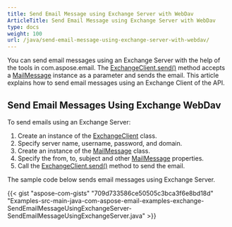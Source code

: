 ```yaml
---
title: Send Email Message using Exchange Server with WebDav
ArticleTitle: Send Email Message using Exchange Server with WebDav
type: docs
weight: 100
url: /java/send-email-message-using-exchange-server-with-webdav/
---
```


You can send email messages using an Exchange Server with the help of the tools in com.aspose.email. The [ExchangeClient.send()](https://apireference.aspose.com/email/java/com.aspose.email/exchangeclient#send\(com.aspose.email.MailMessage\)) method accepts a [MailMessage](https://apireference.aspose.com/email/java/com.aspose.email/MailMessage) instance as a parameter and sends the email. This article explains how to send email messages using an Exchange Client of the API.
## **Send Email Messages Using Exchange WebDav**
To send emails using an Exchange Server:

1. Create an instance of the [ExchangeClient](https://apireference.aspose.com/email/java/com.aspose.email/exchangeclient) class.
1. Specify server name, username, password, and domain.
1. Create an instance of the [MailMessage](https://apireference.aspose.com/email/java/com.aspose.email/MailMessage) class.
1. Specify the from, to, subject and other [MailMessage](https://apireference.aspose.com/email/java/com.aspose.email/MailMessage) properties.
1. Call the [ExchangeClient.send()](https://apireference.aspose.com/email/java/com.aspose.email/exchangeclient#send\(com.aspose.email.MailMessage\)) method to send the email.

The sample code below sends email messages using Exchange Server.

{{< gist "aspose-com-gists" "709d733586ce50505c3bca3f6e8bd18d" "Examples-src-main-java-com-aspose-email-examples-exchange-SendEmailMessageUsingExchangeServer-SendEmailMessageUsingExchangeServer.java" >}}
